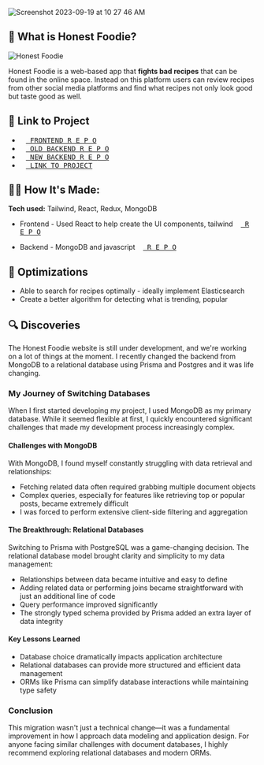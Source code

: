 
![Screenshot 2023-09-19 at 10 27 46 AM](https://github.com/strawberrie68/Honest-Foodie-front2/assets/42231000/bb8ddcf5-c493-46b2-8f48-479f28581a1f)

## 🍦 What is Honest Foodie?

![Honest Foodie](https://github.com/strawberrie68/Honest-Foodie-front2/assets/42231000/52deeb0d-7f5f-454e-a31a-8e279c899705)



Honest Foodie is a web-based app that **fights bad recipes** 
that can be found in the online space. Instead on this platform
users can review recipes from other social media platforms and 
find what recipes not only look good but taste good as well.

## 🍦 Link to Project
- [<kbd><img src="https://cdn-icons-png.flaticon.com/128/527/527589.png" height="12px" /> FRONTEND R E P O </kbd>](https://github.com/strawberrie68/Honest-Foodie-front2)
- [<kbd> <img src="https://cdn-icons-png.flaticon.com/128/527/527589.png" height="12px" /> OLD BACKEND R E P O </kbd>](https://github.com/strawberrie68/Honest-Foodie-backend)
- [<kbd> <img src="https://cdn-icons-png.flaticon.com/128/527/527589.png" height="12px" /> NEW BACKEND R E P O </kbd>](https://github.com/strawberrie68/honest-foodie-backend-relational)
- [<kbd> <img src="https://cdn-icons-png.flaticon.com/128/527/527589.png" height="12px" /> LINK TO PROJECT </kbd>](https://leafy-marshmallow-52ef5f.netlify.app/)

## 👩‍💻 How It's Made: 

**Tech used:** Tailwind, React, Redux, MongoDB

- Frontend - Used React to help create the UI components, tailwind [<kbd><img src="https://cdn-icons-png.flaticon.com/128/527/527589.png" height="12px" /> R E P O </kbd>](https://github.com/strawberrie68/Honest-Foodie-front2)

- Backend - MongoDB and javascript [<kbd> <img src="https://cdn-icons-png.flaticon.com/128/527/527589.png" height="12px" /> R E P O </kbd>](https://github.com/strawberrie68/honest-foodie-backend-relational)

## 🏸 Optimizations

- Able to search for recipes optimally - ideally implement Elasticsearch
- Create a better algorithm for detecting what is trending, popular

## 🔍 Discoveries

The Honest Foodie website is still under development, and we're working on a lot of things at the moment. I recently changed the backend from MongoDB to a relational database using Prisma and Postgres and it was life changing. 

### My Journey of Switching Databases

When I first started developing my project, I used MongoDB as my primary database. While it seemed flexible at first, I quickly encountered significant challenges that made my development process increasingly complex.

#### Challenges with MongoDB

With MongoDB, I found myself constantly struggling with data retrieval and relationships:
- Fetching related data often required grabbing multiple document objects
- Complex queries, especially for features like retrieving top or popular posts, became extremely difficult
- I was forced to perform extensive client-side filtering and aggregation

#### The Breakthrough: Relational Databases

Switching to Prisma with PostgreSQL was a game-changing decision. The relational database model brought clarity and simplicity to my data management:
- Relationships between data became intuitive and easy to define
- Adding related data or performing joins became straightforward with just an additional line of code
- Query performance improved significantly
- The strongly typed schema provided by Prisma added an extra layer of data integrity

#### Key Lessons Learned

- Database choice dramatically impacts application architecture
- Relational databases can provide more structured and efficient data management
- ORMs like Prisma can simplify database interactions while maintaining type safety

### Conclusion

This migration wasn't just a technical change—it was a fundamental improvement in how I approach data modeling and application design. For anyone facing similar challenges with document databases, I highly recommend exploring relational databases and modern ORMs.


